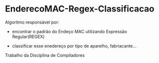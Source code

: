 # EnderecoMAC-Regex-Classificacao

Algoritmo responsável por:

* encontrar o padrão do Endeço MAC utilizando Expressão Regular(REGEX)

* classificar esse enedereço por tipo de aparelho, fabriacante...

Trabalho da Disciplina de Compiladores 
